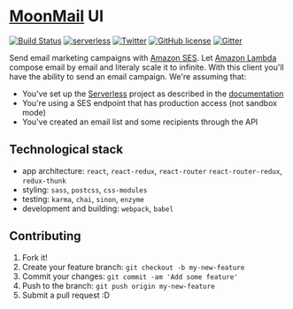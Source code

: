 # [MoonMail](https://github.com/microapps/MoonMail) UI

[![Build Status](https://travis-ci.org/microapps/MoonMail.svg?branch=master)](https://travis-ci.org/microapps/MoonMail)
[![serverless](http://public.serverless.com/badges/v3.svg)](http://www.serverless.com)
[![Twitter](https://img.shields.io/twitter/url/https/github.com/microapps/MoonMail.svg?style=social)](https://twitter.com/intent/tweet?text=Wow:&url=https%3A%2F%2Fgithub.com%2Fmicroapps%2FMoonMail%2F)
[![GitHub license](https://img.shields.io/badge/license-MIT-blue.svg)](https://raw.githubusercontent.com/microapps/MoonMail/master/LICENSE)
[![Gitter](https://badges.gitter.im/microapps/MoonMail.svg)](https://gitter.im/microapps/MoonMail?utm_source=badge&utm_medium=badge&utm_campaign=pr-badge)


Send email marketing campaigns with [Amazon SES](https://aws.amazon.com/ses/). Let [Amazon Lambda](https://aws.amazon.com/lambda/) compose email by email and literaly scale it to infinite.  With this client you'll have the ability to send an email campaign. We're assuming that:

  -  You've set up the [Serverless](https://serverless.com/) project as described in the [documentation](https://github.com/microapps/MoonMail#getting-started)
  - You're using a SES endpoint that has production access (not sandbox mode)
  - You've created an email list and some recipients through the API

## Technological stack

  - app architecture: `react`, `react-redux`, `react-router` `react-router-redux`, `redux-thunk`
  - styling: `sass`, `postcss`, `css-modules`
  - testing: `karma`, `chai`, `sinon`, `enzyme`
  - development and building: `webpack`, `babel`

## Contributing

1. Fork it!
2. Create your feature branch: `git checkout -b my-new-feature`
3. Commit your changes: `git commit -am 'Add some feature'`
4. Push to the branch: `git push origin my-new-feature`
5. Submit a pull request :D

